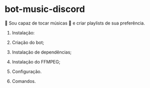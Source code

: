# bot-music-discord

:robot: Sou capaz de tocar músicas :musical_note: e criar playlists de sua preferência.

1. Instalação:
  1. Criação do bot;
  2. Instalação de dependências;
  3. Instalação do FFMPEG;

2. Configuração.
3. Comandos.
